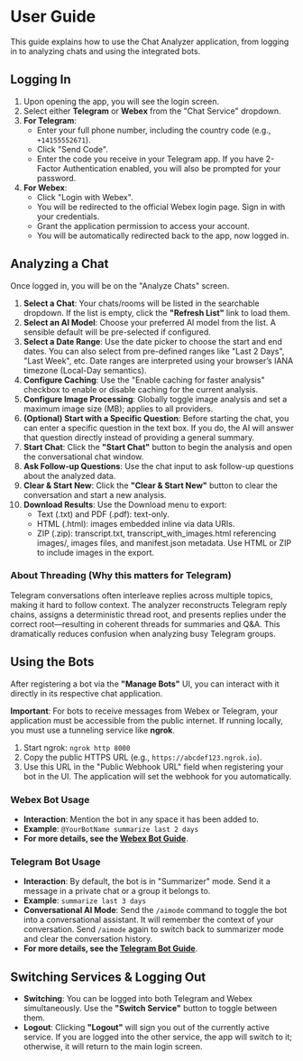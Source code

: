 # User Guide

This guide explains how to use the Chat Analyzer application, from logging in to analyzing chats and using the integrated bots.

## Logging In

1.  Upon opening the app, you will see the login screen.
2.  Select either **Telegram** or **Webex** from the "Chat Service" dropdown.
3.  **For Telegram**:
    -   Enter your full phone number, including the country code (e.g., `+14155552671`).
    -   Click "Send Code".
    -   Enter the code you receive in your Telegram app. If you have 2-Factor Authentication enabled, you will also be prompted for your password.
4.  **For Webex**:
    -   Click "Login with Webex".
    -   You will be redirected to the official Webex login page. Sign in with your credentials.
    -   Grant the application permission to access your account.
    -   You will be automatically redirected back to the app, now logged in.

## Analyzing a Chat

Once logged in, you will be on the "Analyze Chats" screen.

1.  **Select a Chat**: Your chats/rooms will be listed in the searchable dropdown. If the list is empty, click the **"Refresh List"** link to load them.
2.  **Select an AI Model**: Choose your preferred AI model from the list. A sensible default will be pre-selected if configured.
3.  **Select a Date Range**: Use the date picker to choose the start and end dates. You can also select from pre-defined ranges like "Last 2 Days", "Last Week", etc. Date ranges are interpreted using your browser’s IANA timezone (Local-Day semantics).
4.  **Configure Caching**: Use the "Enable caching for faster analysis" checkbox to enable or disable caching for the current analysis.
5.  **Configure Image Processing**: Globally toggle image analysis and set a maximum image size (MB); applies to all providers.
6.  **(Optional) Start with a Specific Question**: Before starting the chat, you can enter a specific question in the text box. If you do, the AI will answer that question directly instead of providing a general summary.
7.  **Start Chat**: Click the **"Start Chat"** button to begin the analysis and open the conversational chat window.
8.  **Ask Follow-up Questions**: Use the chat input to ask follow-up questions about the analyzed data.
9.  **Clear & Start New**: Click the **"Clear & Start New"** button to clear the conversation and start a new analysis.
10. **Download Results**: Use the Download menu to export:
    - Text (.txt) and PDF (.pdf): text-only.
    - HTML (.html): images embedded inline via data URIs.
    - ZIP (.zip): transcript.txt, transcript_with_images.html referencing images/, images files, and manifest.json metadata.
    Use HTML or ZIP to include images in the export.

### About Threading (Why this matters for Telegram)
Telegram conversations often interleave replies across multiple topics, making it hard to follow context. The analyzer reconstructs Telegram reply chains, assigns a deterministic thread root, and presents replies under the correct root—resulting in coherent threads for summaries and Q&A. This dramatically reduces confusion when analyzing busy Telegram groups.

## Using the Bots

After registering a bot via the **"Manage Bots"** UI, you can interact with it directly in its respective chat application.

**Important**: For bots to receive messages from Webex or Telegram, your application must be accessible from the public internet. If running locally, you must use a tunneling service like **ngrok**.
1.  Start ngrok: `ngrok http 8000`
2.  Copy the public HTTPS URL (e.g., `https://abcdef123.ngrok.io`).
3.  Use this URL in the "Public Webhook URL" field when registering your bot in the UI. The application will set the webhook for you automatically.

### Webex Bot Usage
-   **Interaction**: Mention the bot in any space it has been added to.
-   **Example**: `@YourBotName summarize last 2 days`
-   **For more details, see the [Webex Bot Guide](webex_bot_guide.md)**.

### Telegram Bot Usage
-   **Interaction**: By default, the bot is in "Summarizer" mode. Send it a message in a private chat or a group it belongs to.
-   **Example**: `summarize last 3 days`
-   **Conversational AI Mode**: Send the `/aimode` command to toggle the bot into a conversational assistant. It will remember the context of your conversation. Send `/aimode` again to switch back to summarizer mode and clear the conversation history.
-   **For more details, see the [Telegram Bot Guide](telegram_bot_guide.md)**.

## Switching Services & Logging Out

-   **Switching**: You can be logged into both Telegram and Webex simultaneously. Use the **"Switch Service"** button to toggle between them.
-   **Logout**: Clicking **"Logout"** will sign you out of the currently active service. If you are logged into the other service, the app will switch to it; otherwise, it will return to the main login screen.